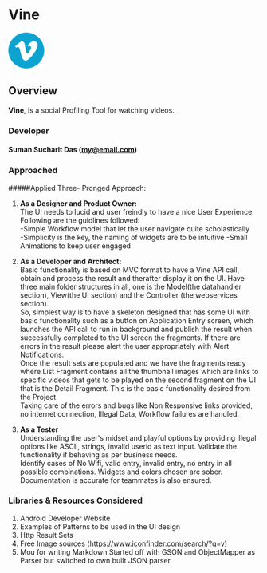 # Vine

![Vine icon](https://github.com/sumandascoder/Vine/blob/develop/res/drawable-hdpi/ic_launcher.png)

## Overview

**Vine**, is a social Profiling Tool for watching videos.

### Developer

#### Suman Sucharit Das (my@email.com)

### Approached

#####Applied Three- Pronged Approach:
1. **As a Designer and Product Owner:**  
The UI needs to lucid and user freindly to have a nice User Experience. Following are the guidlines followed:  
 	-Simple Workflow model that let the user navigate quite scholastically  
	-Simplicity is the key, the naming of widgets are to be intuitive
 	-Small Animations to keep user engaged 

2. **As a Developer and Architect:**  
Basic functionality is based on MVC format to have a Vine API call, obtain and process the result and therafter display it on the UI. Have three main folder structures in all, one is the Model(the datahandler section), View(the UI section) and the Controller (the webservices section).  
So, simplest way is to have a skeleton designed that has some UI with basic functionality such as a button on Application Entry screen, which launches the API call to run in background and publish the result when successfully completed to the UI screen the fragments. If there are errors in the result please alert the user appropriately with Alert Notifications.  
Once the result sets are populated and we have the fragments ready where List Fragment contains all the thumbnail images which are links to specific videos that gets to be played on the second fragment on the UI that is the Detail Fragment. This is the basic functionality desired from the Project  
Taking care of the errors and bugs like Non Responsive links provided, no internet connection, Illegal Data, Workflow failures are handled.  

3. **As a Tester**  
Understanding the user's midset and playful options by providing illegal options like ASCII, strings, invalid userid as text input. Validate the functionality if behaving as per business needs.  
Identify cases of No Wifi, valid entry, invalid entry, no entry in all possible combinations. Widgets and colors chosen are sober. 
Documentation is accurate for teammates is also ensured. 

### Libraries & Resources Considered
1. Android Developer Website
2. Examples of Patterns to be used in the UI design
3. Http Result Sets
4. Free Image sources (https://www.iconfinder.com/search/?q=v)
5. Mou for writing Markdown
Started off with GSON and ObjectMapper as Parser but switched to own built JSON parser.



